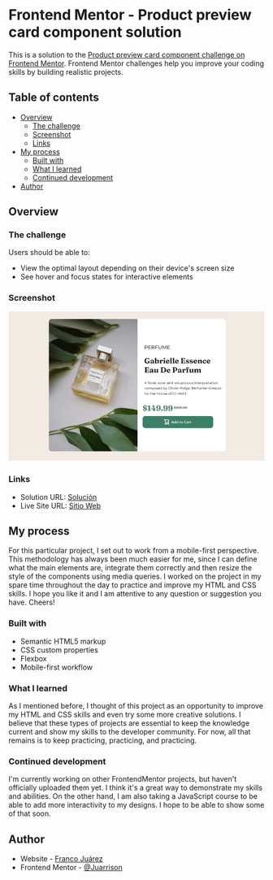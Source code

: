 # Frontend Mentor - Product preview card component solution

This is a solution to the [Product preview card component challenge on Frontend Mentor](https://www.frontendmentor.io/challenges/product-preview-card-component-GO7UmttRfa). Frontend Mentor challenges help you improve your coding skills by building realistic projects.

## Table of contents

- [Overview](#overview)
  - [The challenge](#the-challenge)
  - [Screenshot](#screenshot)
  - [Links](#links)
- [My process](#my-process)
  - [Built with](#built-with)
  - [What I learned](#what-i-learned)
  - [Continued development](#continued-development)
- [Author](#author)

## Overview

### The challenge

Users should be able to:

- View the optimal layout depending on their device's screen size
- See hover and focus states for interactive elements

### Screenshot

![](images/screenshot.jpg)

### Links

- Solution URL: [Solución](https://github.com/Juarrison/elements.git)
- Live Site URL: [Sitio Web](https://silver-raindrop-864390.netlify.app/)

## My process

For this particular project, I set out to work from a mobile-first perspective. This methodology has always been much easier for me, since I can define what the main elements are, integrate them correctly and then resize the style of the components using media queries. I worked on the project in my spare time throughout the day to practice and improve my HTML and CSS skills. I hope you like it and I am attentive to any question or suggestion you have. Cheers!

### Built with

- Semantic HTML5 markup
- CSS custom properties
- Flexbox
- Mobile-first workflow

### What I learned

As I mentioned before, I thought of this project as an opportunity to improve my HTML and CSS skills and even try some more creative solutions. I believe that these types of projects are essential to keep the knowledge current and show my skills to the developer community. For now, all that remains is to keep practicing, practicing, and practicing.

### Continued development

I'm currently working on other FrontendMentor projects, but haven't officially uploaded them yet. I think it's a great way to demonstrate my skills and abilities. On the other hand, I am also taking a JavaScript course to be able to add more interactivity to my designs. I hope to be able to show some of that soon.

## Author

- Website - [Franco Juárez](https://github.com/Juarrison)
- Frontend Mentor - [@Juarrison](https://www.frontendmentor.io/profile/Juarrison)
